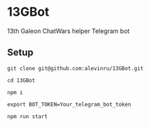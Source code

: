 # 13GBot
13th Galeon ChatWars helper Telegram bot

## Setup

```Shell
git clone git@github.com:alevinru/13GBot.git

cd 13GBot

npm i

export BOT_TOKEN=Your_telegram_bot_token

npm run start
```
